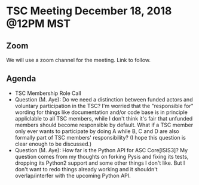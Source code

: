 # TSC Meeting December 18, 2018 @12PM MST

## Zoom
We will use a zoom channel for the meeting. Link to follow.

## Agenda
- TSC Membership Role Call
- Question (M. Aye): Do we need a distinction between funded actors and voluntary participation in the TSC? I'm worried that the "responsible for" wording for things like documentation and/or code base is in principle appliclable to all TSC members, while I don't think it's fair that unfunded members should become responsible by default. What if a TSC member only ever wants to participate by doing A while B, C and D are also formally part of TSC members' responsibility? (I hope this question is clear enough to be discussed.)
- Question (M. Aye): How far is the Python API for ASC Core[ISIS3]? My question comes from my thoughts on forking Pysis and fixing its tests, dropping its Python2 support and some other things I don't like. But I don't want to redo things already working and it shouldn't overlap/interfer with the upcoming Python API.
